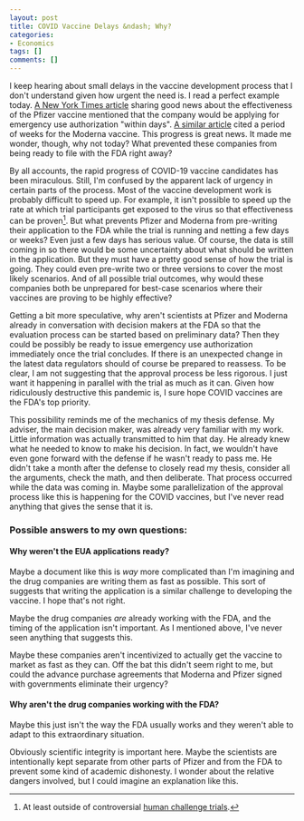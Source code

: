 ```yaml
---
layout: post
title: COVID Vaccine Delays &ndash; Why?
categories:
- Economics
tags: []
comments: []
---
```


I keep hearing about small delays in the vaccine development process that I don't understand given how urgent the need is. I read a perfect example today. [A New York Times article](https://www.nytimes.com/2020/11/18/health/pfizer-covid-vaccine.html) sharing good news about the effectiveness of the Pfizer vaccine mentioned that the company would be applying for emergency use authorization "within days". [A similar article](https://www.nytimes.com/2020/11/16/health/Covid-moderna-vaccine.html") cited a period of weeks for the Moderna vaccine. This progress is great news. It made me wonder, though, why not today? What prevented these companies from being ready to file with the FDA right away?

By all accounts, the rapid progress of COVID-19 vaccine candidates has been miraculous. Still, I'm confused by the apparent lack of urgency in certain parts of the process. Most of the vaccine development work is probably difficult to speed up. For example, it isn't possible to speed up the rate at which trial participants get exposed to the virus so that effectiveness can be proven[^hcc]. But what prevents Pfizer and Moderna from pre-writing their application to the FDA while the trial is running and netting a few days or weeks? Even just a few days has serious value. Of course, the data is still coming in so there would be some uncertainty about what should be written in the application. But they must have a pretty good sense of how the trial is going. They could even pre-write two or three versions to cover the most likely scenarios. And of all possible trial outcomes, why would these companies both be unprepared for best-case scenarios where their vaccines are proving to be highly effective?

Getting a bit more speculative, why aren't scientists at Pfizer and Moderna already in conversation with decision makers at the FDA so that the evaluation process can be started based on preliminary data? Then they could be possibly be ready to issue emergency use authorization immediately once the trial concludes. If there is an unexpected change in the latest data regulators should of course be prepared to reassess. To be clear, I am not suggesting that the approval process be less rigorous. I just want it happening in parallel with the trial as much as it can. Given how ridiculously destructive this pandemic is, I sure hope COVID vaccines are the FDA's top priority.
   
This possibility reminds me of the mechanics of my thesis defense. My adviser, the main decision maker, was already very familiar with my work. Little information was actually transmitted to him that day. He already knew what he needed to know to make his decision. In fact, we wouldn't have even gone forward with the defense if he wasn't ready to pass me. He didn't take a month after the defense to closely read my thesis, consider all the arguments, check the math, and then deliberate. That process occurred while the data was coming in. Maybe some parallelization of the approval process like this is happening for the COVID vaccines, but I've never read anything that gives the sense that it is.

### Possible answers to my own questions:
#### Why weren't the EUA applications ready? 

Maybe a document like this is _way_ more complicated than I'm imagining and the drug companies are writing them as fast as possible. This sort of suggests that writing the application is a similar challenge to developing the vaccine. I hope that's not right.

Maybe the drug companies _are_ already working with the FDA, and the timing of the application isn't important. As I mentioned above, I've never seen anything that suggests this.

Maybe these companies aren't incentivized to actually get the vaccine to market as fast as they can. Off the bat this didn't seem right to me, but could the advance purchase agreements that Moderna and Pfizer signed with governments eliminate their urgency?

#### Why aren't the drug companies working with the FDA? 

Maybe this just isn't the way the FDA usually works and they weren't able to adapt to this extraordinary situation.

Obviously scientific integrity is important here. Maybe the scientists are intentionally kept separate from other parts of Pfizer and from the FDA to prevent some kind of academic dishonesty. I wonder about the relative dangers involved, but I could imagine an explanation like this. 

[^hcc]: At least outside of controversial [human challenge trials](https://www.nytimes.com/2020/07/01/health/coronavirus-vaccine-trials.html).